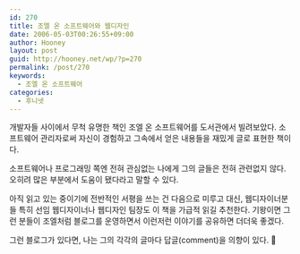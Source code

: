 ```yaml
---
id: 270
title: 조엘 온 소프트웨어와 웹디자인
date: 2006-05-03T00:26:55+09:00
author: Hooney
layout: post
guid: http://hooney.net/wp/?p=270
permalink: /post/270
keywords:
  - 조엘 온 소프트웨어
categories:
  - 후니넷
---
```

개발자들 사이에서 무척 유명한 책인 조엘 온 소프트웨어를 도서관에서 빌려보았다. 소프트웨어 관리자로써 자신이 경험하고 그속에서 얻은 내용들을 재밌게 글로 표현한 책이다.

소프트웨어나 프로그래밍 쪽엔 전혀 관심없는 나에게 그의 글들은 전혀 관련없지 않다. 오히려 많은 부분에서 도움이 됐다라고 말할 수 있다.

아직 읽고 있는 중이기에 전반적인 서평을 쓰는 건 다음으로 미루고 대신, 웹디자이너분들 특히 선임 웹디자이너나 웹디자인 팀장도 이 책을 가급적 읽길 추천한다. 기왕이면 그런 분들이 조엘처럼 블로그를 운영하면서 이런저런 이야기를 공유하면 더더욱 좋겠다.

그런 블로그가 있다면, 나는 그의 각각의 글마다 답글(comment)을 의향이 있다. 🙂